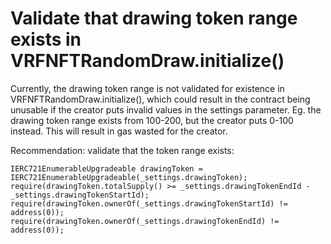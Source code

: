 # Validate that drawing token range exists in VRFNFTRandomDraw.initialize()

Currently, the drawing token range is not validated for existence in VRFNFTRandomDraw.initialize(), which could result in the contract being unusable if the creator puts invalid values in the settings parameter. Eg. the drawing token range exists from 100-200, but the creator puts 0-100 instead. This will result in gas wasted for the creator.

Recommendation: validate that the token range exists:
```
IERC721EnumerableUpgradeable drawingToken = IERC721EnumerableUpgradeable(_settings.drawingToken);
require(drawingToken.totalSupply() >= _settings.drawingTokenEndId - _settings.drawingTokenStartId);
require(drawingToken.ownerOf(_settings.drawingTokenStartId) != address(0));
require(drawingToken.ownerOf(_settings.drawingTokenEndId) != address(0));
```